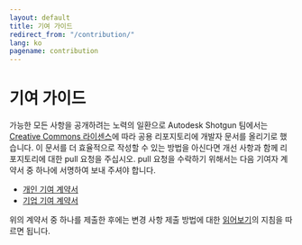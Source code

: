 ```yaml
---
layout: default
title: 기여 가이드
redirect_from: "/contribution/"
lang: ko
pagename: contribution
---
```


# 기여 가이드

가능한 모든 사항을 공개하려는 노력의 일환으로 Autodesk Shotgun 팀에서는 [Creative Commons 라이센스](https://github.com/shotgunsoftware/developer-beta/blob/master/LICENSE.md)에 따라 공용 리포지토리에 개발자 문서를 올리기로 했습니다. 이 문서를 더 효율적으로 작성할 수 있는 방법을 아신다면 개선 사항과 함께 리포지토리에 대한 pull 요청을 주십시오. pull 요청을 수락하기 위해서는 다음 기여자 계약서 중 하나에 서명하여 보내 주셔야 합니다.

- [개인 기여 계약서](../all_langs/contribution/ind_contrib_agmt_for_shotgun_developer_documentation.pdf)
- [기업 기여 계약서](../all_langs/contribution/corp_contrib_agmt_for_shotgun_developer_documentation.pdf)

위의 계약서 중 하나를 제출한 후에는 변경 사항 제출 방법에 대한 [읽어보기](https://github.com/shotgunsoftware/developer-beta/#Making-a-change-to-the-documentation)의 지침을 따르면 됩니다.
